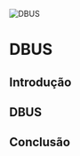 ![DBUS](https://www.softprayog.in/images/interprocess-communication-using-dbus.png)

# DBUS
## Introdução
## DBUS
## Conclusão